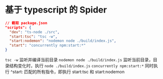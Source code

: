 # 基于 typescript 的 Spider

```json
// 截取 package.json
"scripts": {
  "dev": "ts-node ./src",
  "start:tsc": "tsc -w",
  "start:nodemon": "nodemon node ./build/index.js",
  "start": "concurrently npm:start:*"
}
```

`tsc -w` 监听并编译当前目录
`nodemon node ./build/index.js` 监听当前目录，目录结构变化时，执行 `node ./build/index.js`
`concurrently npm:start:*` 同时执行 ^start: 匹配的所有指令，即执行 start:tsc 和 start:nodemon
